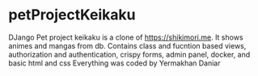 # petProjectKeikaku
DJango Pet project keikaku is a clone of https://shikimori.me. It shows animes and mangas from db.
Contains class and fucntion based views, authorization and authentication, crispy forms, admin panel, docker, and basic html and css
Everything was coded by Yermakhan Daniar
